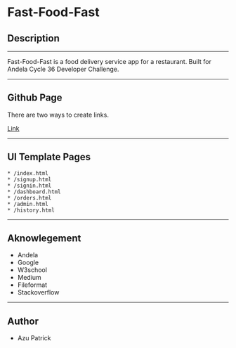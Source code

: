 # Fast-Food-Fast
## Description
***
Fast-Food-Fast is a food delivery service app for a restaurant. Built for Andela Cycle 36 Developer Challenge.

***
## Github Page

There are two ways to create links.

[Link](https://azupatrick0.github.io/Fast-Food-Fast/UI/index.html) 


***
## UI Template Pages
    * /index.html
    * /signup.html
    * /signin.html
    * /dashboard.html
    * /orders.html
    * /admin.html
    * /history.html
***
## Aknowlegement
 * Andela
 * Google
 * W3school
 * Medium
 * Fileformat
 * Stackoverflow
 ***
 ## Author
 * Azu Patrick
